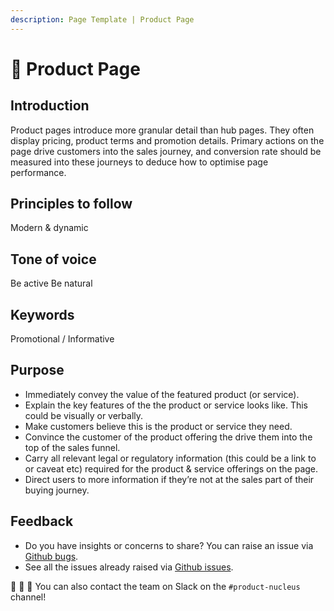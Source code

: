 ```yaml
---
description: Page Template | Product Page
---
```


# 📒 Product Page

## Introduction

Product pages introduce more granular detail than hub pages. They often display pricing, product terms and promotion details. Primary actions on the page drive customers into the sales journey, and conversion rate should be measured into these journeys to deduce how to optimise page performance.

## Principles to follow

Modern & dynamic

## Tone of voice

Be active Be natural

## Keywords

Promotional / Informative

## Purpose

- Immediately convey the value of the featured product (or service).
- Explain the key features of the the product or service looks like. This could be visually or verbally. 
- Make customers believe this is the product or service they need.
- Convince the customer of the product offering the drive them into the top of the sales funnel. 
- Carry all relevant legal or regulatory information (this could be a link to or caveat etc) required for the product & service offerings on the page. 
- Direct users to more information if they’re not at the sales part of their buying journey. 

## Feedback

* Do you have insights or concerns to share? You can raise an issue via [Github bugs](https://github.com/ConnectedHomes/nucleus/issues/new?assignees=&labels=Bug&template=a--bug-report.md&title=[bug]%20[ns-accordion]).
* See all the issues already raised via [Github issues](https://github.com/connectedHomes/nucleus/issues?utf8=%E2%9C%93&q=is%3Aopen+is%3Aissue+label%3ABug+[ns-accordion]).

💩 🎉 🦄 You can also contact the team on Slack on the `#product-nucleus` channel!
